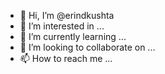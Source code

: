 - 👋 Hi, I’m @erindkushta
- 👀 I’m interested in ...
- 🌱 I’m currently learning ...
- 💞️ I’m looking to collaborate on ...
- 📫 How to reach me ...

<!---
erindkushta/erindkushta is a ✨ special ✨ repository because its `README.md` (this file) appears on your GitHub profile.
You can click the Preview link to take a look at your changes.
--->
